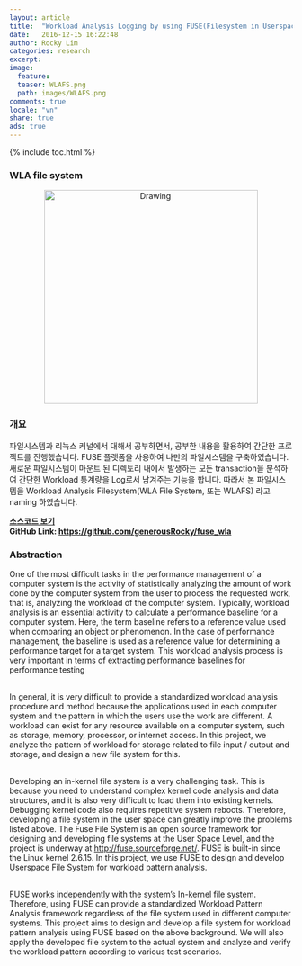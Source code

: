 ```yaml
---
layout: article
title:  "Workload Analysis Logging by using FUSE(Filesystem in Userspace)"
date:   2016-12-15 16:22:48
author: Rocky Lim
categories: research
excerpt:
image:
  feature:
  teaser: WLAFS.png
  path: images/WLAFS.png
comments: true
locale: "vn"
share: true
ads: true
---
```




{% include toc.html %}

### WLA file system
<p style="text-align: center;">
	<img src="{{ site.url }}/images/WLAFS.png" alt="Drawing" style="width: 380px;"/>
</p>


### 개요

파일시스템과 리눅스 커널에서 대해서 공부하면서, 공부한 내용을 활용하여 간단한 프로젝트를 진행했습니다. FUSE 플랫폼을 사용하여 나만의 파일시스템을 구축하였습니다. 새로운 파일시스템이 마운트 된 디렉토리 내에서 발생하는 모든 transaction을 분석하여 간단한 Workload 통계량을 Log로서 남겨주는 기능을 합니다. 따라서 본 파일시스템을 Workload Analysis Filesystem(WLA File System, 또는 WLAFS) 라고 naming 하였습니다.

**[소스코드 보기](https://github.com/generousRocky/fuse_wla "WLAFS page")**<br />
**GitHub Link: <https://github.com/generousRocky/fuse_wla>**

### Abstraction

One of the most difficult tasks in the performance management of a computer system is the activity of statistically analyzing the amount of work done by the computer system from the user to process the requested work, that is, analyzing the workload of the computer system. Typically, workload analysis is an essential activity to calculate a performance baseline for a computer system. Here, the term baseline refers to a reference value used when comparing an object or phenomenon. In the case of performance management, the baseline is used as a reference value for determining a performance target for a target system. This workload analysis process is very important in terms of extracting performance baselines for performance testing<br /><br />

In general, it is very difficult to provide a standardized workload analysis procedure and method because the applications used in each computer system and the pattern in which the users use the work are different. A workload can exist for any resource available on a computer system, such as storage, memory, processor, or internet access. In this project, we analyze the pattern of workload for storage related to file input / output and storage, and design a new file system for this.<br /><br />

Developing an in-kernel file system is a very challenging task. This is because you need to understand complex kernel code analysis and data structures, and it is also very difficult to load them into existing kernels. Debugging kernel code also requires repetitive system reboots. Therefore, developing a file system in the user space can greatly improve the problems listed above. The Fuse File System is an open source framework for designing and developing file systems at the User Space Level, and the project is underway at http://fuse.sourceforge.net/. FUSE is built-in since the Linux kernel 2.6.15. In this project, we use FUSE to design and develop Userspace File System for workload pattern analysis.<br /><br />

FUSE works independently with the system’s In-kernel file system. Therefore, using FUSE can provide a standardized Workload Pattern Analysis framework regardless of the file system used in different computer systems. This project aims to design and develop a file system for workload pattern analysis using FUSE based on the above background. We will also apply the developed file system to the actual system and analyze and verify the workload pattern according to various test scenarios.
